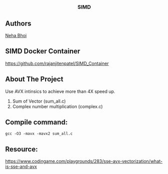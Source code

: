 # 
<br />
<p align="center">
  <h3 align="center">SIMD</h3>
</p>

## Authors

[Neha Bhoi](https://github.com/Nehabhoi)

## SIMD Docker Container
https://github.com/rajanjitenpatel/SIMD_Container

## About The Project
Use AVX intinsics to achieve more than 4X speed up.
  1. Sum of Vector (sum_all.c)
  2. Complex number multiplication (complex.c)

## Compile command:
	gcc -O3 -mavx -mavx2 sum_all.c

## Resource:
https://www.codingame.com/playgrounds/283/sse-avx-vectorization/what-is-sse-and-avx